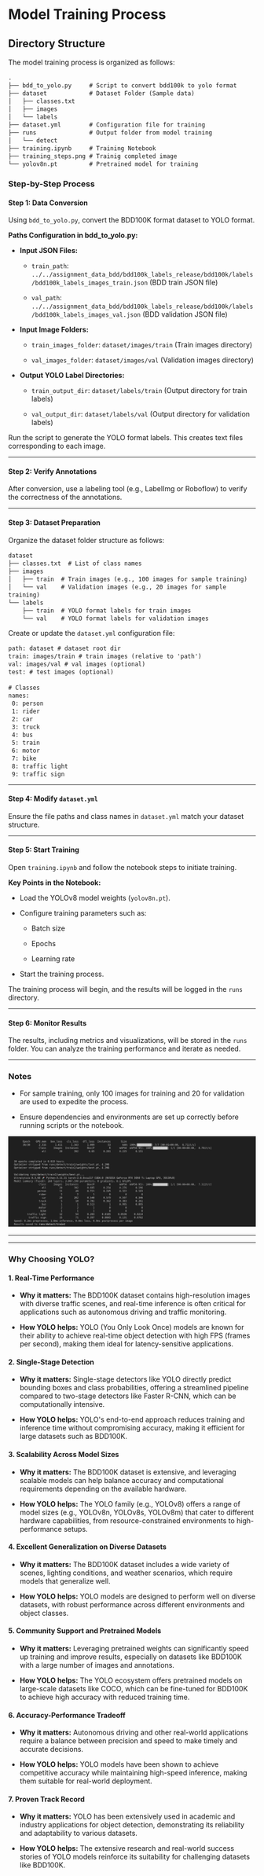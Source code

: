 Model Training Process
======================

Directory Structure
-------------------

The model training process is organized as follows:

```
.
├── bdd_to_yolo.py     # Script to convert bdd100k to yolo format
├── dataset            # Dataset Folder (Sample data)
│   ├── classes.txt
│   ├── images
│   └── labels
├── dataset.yml        # Configuration file for training
├── runs               # Output folder from model training
│   └── detect
├── training.ipynb     # Training Notebook
├── training_steps.png # Trainig completed image
└── yolov8n.pt         # Pretrained model for training
```

### Step-by-Step Process

#### Step 1: Data Conversion

Using `bdd_to_yolo.py`, convert the BDD100K format dataset to YOLO format.

**Paths Configuration in bdd_to_yolo.py:**

-   **Input JSON Files:**

    -   `train_path`: `../../assignment_data_bdd/bdd100k_labels_release/bdd100k/labels/bdd100k_labels_images_train.json` (BDD train JSON file)

    -   `val_path`: `../../assignment_data_bdd/bdd100k_labels_release/bdd100k/labels/bdd100k_labels_images_val.json` (BDD validation JSON file)

-   **Input Image Folders:**

    -   `train_images_folder`: `dataset/images/train` (Train images directory)

    -   `val_images_folder`: `dataset/images/val` (Validation images directory)

-   **Output YOLO Label Directories:**

    -   `train_output_dir`: `dataset/labels/train` (Output directory for train labels)

    -   `val_output_dir`: `dataset/labels/val` (Output directory for validation labels)

Run the script to generate the YOLO format labels. This creates text files corresponding to each image.

* * * * *

#### Step 2: Verify Annotations

After conversion, use a labeling tool (e.g., LabelImg or Roboflow) to verify the correctness of the annotations.

* * * * *

#### Step 3: Dataset Preparation

Organize the dataset folder structure as follows:

```
dataset
├── classes.txt  # List of class names
├── images
│   ├── train  # Train images (e.g., 100 images for sample training)
│   └── val    # Validation images (e.g., 20 images for sample training)
└── labels
    ├── train  # YOLO format labels for train images
    └── val    # YOLO format labels for validation images
```

Create or update the `dataset.yml` configuration file:

```
path: dataset # dataset root dir
train: images/train # train images (relative to 'path')
val: images/val # val images (optional)
test: # test images (optional)

# Classes
names:
 0: person
 1: rider
 2: car
 3: truck
 4: bus
 5: train
 6: motor
 7: bike
 8: traffic light
 9: traffic sign
```

* * * * *

#### Step 4: Modify `dataset.yml`

Ensure the file paths and class names in `dataset.yml` match your dataset structure.

* * * * *

#### Step 5: Start Training

Open `training.ipynb` and follow the notebook steps to initiate training.

**Key Points in the Notebook:**

-   Load the YOLOv8 model weights (`yolov8n.pt`).

-   Configure training parameters such as:

    -   Batch size

    -   Epochs

    -   Learning rate

-   Start the training process.

The training process will begin, and the results will be logged in the `runs` directory.

* * * * *

#### Step 6: Monitor Results

The results, including metrics and visualizations, will be stored in the `runs` folder. You can analyze the training performance and iterate as needed.

* * * * *

### Notes

-   For sample training, only 100 images for training and 20 for validation are used to expedite the process.

-   Ensure dependencies and environments are set up correctly before running scripts or the notebook.

![Training Process](training_steps.png)


* * * * *
* * * * * 
### Why Choosing YOLO?

#### 1\. Real-Time Performance

-   **Why it matters:** The BDD100K dataset contains high-resolution images with diverse traffic scenes, and real-time inference is often critical for applications such as autonomous driving and traffic monitoring.

-   **How YOLO helps:** YOLO (You Only Look Once) models are known for their ability to achieve real-time object detection with high FPS (frames per second), making them ideal for latency-sensitive applications.

#### 2\. Single-Stage Detection

-   **Why it matters:** Single-stage detectors like YOLO directly predict bounding boxes and class probabilities, offering a streamlined pipeline compared to two-stage detectors like Faster R-CNN, which can be computationally intensive.

-   **How YOLO helps:** YOLO's end-to-end approach reduces training and inference time without compromising accuracy, making it efficient for large datasets such as BDD100K.

#### 3\. Scalability Across Model Sizes

-   **Why it matters:** The BDD100K dataset is extensive, and leveraging scalable models can help balance accuracy and computational requirements depending on the available hardware.

-   **How YOLO helps:** The YOLO family (e.g., YOLOv8) offers a range of model sizes (e.g., YOLOv8n, YOLOv8s, YOLOv8m) that cater to different hardware capabilities, from resource-constrained environments to high-performance setups.

#### 4\. Excellent Generalization on Diverse Datasets

-   **Why it matters:** The BDD100K dataset includes a wide variety of scenes, lighting conditions, and weather scenarios, which require models that generalize well.

-   **How YOLO helps:** YOLO models are designed to perform well on diverse datasets, with robust performance across different environments and object classes.

#### 5\. Community Support and Pretrained Models

-   **Why it matters:** Leveraging pretrained weights can significantly speed up training and improve results, especially on datasets like BDD100K with a large number of images and annotations.

-   **How YOLO helps:** The YOLO ecosystem offers pretrained models on large-scale datasets like COCO, which can be fine-tuned for BDD100K to achieve high accuracy with reduced training time.

#### 6\. Accuracy-Performance Tradeoff

-   **Why it matters:** Autonomous driving and other real-world applications require a balance between precision and speed to make timely and accurate decisions.

-   **How YOLO helps:** YOLO models have been shown to achieve competitive accuracy while maintaining high-speed inference, making them suitable for real-world deployment.

#### 7\. Proven Track Record

-   **Why it matters:** YOLO has been extensively used in academic and industry applications for object detection, demonstrating its reliability and adaptability to various datasets.

-   **How YOLO helps:** The extensive research and real-world success stories of YOLO models reinforce its suitability for challenging datasets like BDD100K.

